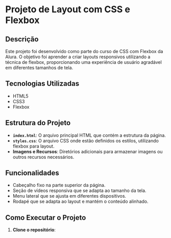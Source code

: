 # Projeto de Layout com CSS e Flexbox

## Descrição

Este projeto foi desenvolvido como parte do curso de CSS com Flexbox da Alura. O objetivo foi aprender a criar layouts responsivos utilizando a técnica de flexbox, proporcionando uma experiência de usuário agradável em diferentes tamanhos de tela.

## Tecnologias Utilizadas

- HTML5
- CSS3
- Flexbox

## Estrutura do Projeto

- **`index.html`**: O arquivo principal HTML que contém a estrutura da página.
- **`styles.css`**: O arquivo CSS onde estão definidos os estilos, utilizando flexbox para layout.
- **Imagens e Recursos**: Diretórios adicionais para armazenar imagens ou outros recursos necessários.

## Funcionalidades

- Cabeçalho fixo na parte superior da página.
- Seção de vídeos responsiva que se adapta ao tamanho da tela.
- Menu lateral que se ajusta em diferentes dispositivos.
- Rodapé que se adapta ao layout e mantém o conteúdo alinhado.

## Como Executar o Projeto

1. **Clone o repositório**:
   ```bash
  

